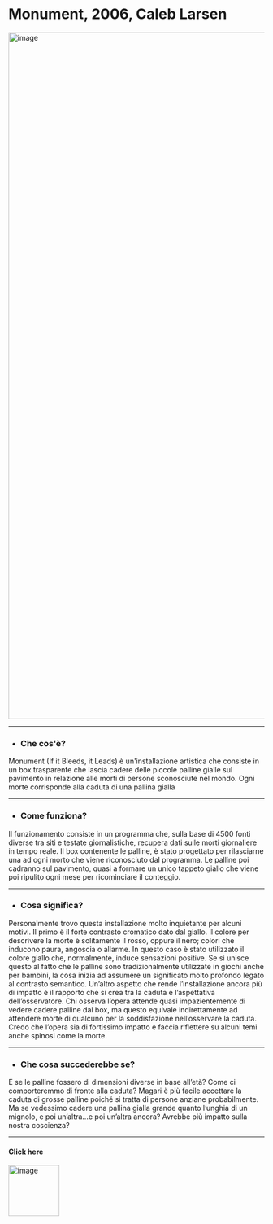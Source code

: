 # Monument, 2006, Caleb Larsen


<img width="1350" alt="image" src="https://camo.githubusercontent.com/05bec9d1cee5d224c36e00a1be20f3e79d84b63a8befffe270ae948568c48370/68747470733a2f2f692e696d6775722e636f6d2f4e6f56505a67742e6a7067">

------

* ### Che cos'è?


Monument (If it Bleeds, it Leads) è un'installazione artistica che consiste in un box trasparente che lascia cadere delle piccole palline gialle sul pavimento in relazione alle morti di persone sconosciute nel mondo. Ogni morte corrisponde alla caduta di una pallina gialla

------

* ### Come funziona?


Il funzionamento consiste in un programma che, sulla base di 4500 fonti diverse tra siti e testate giornalistiche, recupera dati sulle morti giornaliere in tempo reale. Il box contenente le palline, è stato progettato per rilasciarne una ad ogni morto che viene riconosciuto dal programma. Le palline poi cadranno sul pavimento, quasi a formare un unico tappeto giallo che viene poi ripulito ogni mese per ricominciare il conteggio.


------

* ### Cosa significa?


Personalmente trovo questa installazione molto inquietante per alcuni motivi. Il primo è il forte contrasto cromatico dato dal giallo. Il colore per descrivere la morte è solitamente il rosso, oppure il nero; colori che inducono paura, angoscia o allarme. In questo caso è stato utilizzato il colore giallo che, normalmente, induce sensazioni positive. Se si unisce questo al fatto che le palline sono tradizionalmente utilizzate in giochi anche per bambini, la cosa inizia ad assumere un significato molto profondo legato al contrasto semantico. Un’altro aspetto che rende l’installazione ancora più di impatto è il rapporto che si crea tra la caduta e l’aspettativa dell’osservatore. Chi osserva l’opera attende quasi impazientemente di vedere cadere palline dal box, ma questo equivale indirettamente ad attendere morte di qualcuno per la soddisfazione nell’osservare la caduta. Credo che l’opera sia di fortissimo impatto e faccia riflettere su alcuni temi anche spinosi come la morte.

------

* ### Che cosa succederebbe se?


E se le palline fossero di dimensioni diverse in base all’età? Come ci comporteremmo di fronte alla caduta? Magari è più facile accettare la caduta di grosse palline poiché si tratta di persone anziane probabilmente. Ma se vedessimo cadere una pallina gialla grande quanto l’unghia di un mignolo, e poi un’altra…e poi un’altra ancora? Avrebbe più impatto sulla nostra coscienza?

------

 #### Click here 
[<img width="100" alt="image" src="https://ejfhc.org/wp-content/uploads/2020/03/play-button.png">](https://www.youtube.com/watch?v=cxdjfOkPu-E&t=2s)
